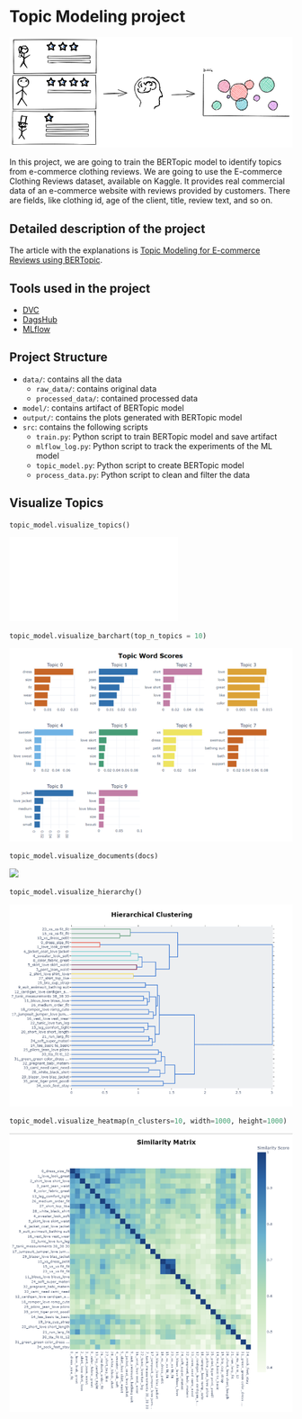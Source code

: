 # Topic Modeling project

![](images/topicprocess.png)

In this project, we are going to train the BERTopic model to identify topics from e-commerce clothing reviews. We are going to use the E-commerce Clothing Reviews dataset, available on Kaggle. It provides real commercial data of an e-commerce website with reviews provided by customers. There are fields, like clothing id, age of the client, title, review text, and so on.

## Detailed description of the project

The article with the explanations is [Topic Modeling for E-commerce Reviews using BERTopic]().

## Tools used in the project

* [DVC](https://dvc.org/)
* [DagsHub](https://dagshub.com/)
* [MLflow](https://mlflow.org/)

## Project Structure

* ```data/```: contains all the data
    * ```raw_data/```: contains original data
    * ```processed_data/```: contained processed data
* ```model/```: contains artifact of BERTopic model
* ```output/```: contains the plots generated with BERTopic model
* ```src```: contains the following scripts
    * ```train.py```: Python script to train BERTopic model and save artifact
    * ```mlflow_log.py```: Python script to track the experiments of the ML model
    * ```topic_model.py```: Python script to create BERTopic model
    * ```process_data.py```: Python script to clean and filter the data
    
 ## Visualize Topics
 
```python
topic_model.visualize_topics()
```
 ![](images/intertopic_dist_map.html)
 
 ```python
topic_model.visualize_barchart(top_n_topics = 10)
```
 ![](images/topic_word_barplots.png)
 
 ```python
topic_model.visualize_documents(docs)
```
 ![](images/clustertopics.gif)
 
 ```python
topic_model.visualize_hierarchy()
```
 ![](images/hierarchical_cluster.png)
 
 ```python
topic_model.visualize_heatmap(n_clusters=10, width=1000, height=1000)
```
 ![](images/sim_matrix.png)


